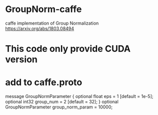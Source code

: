 # GroupNorm-caffe
caffe implementation of Group Normalization https://arxiv.org/abs/1803.08494
# This code only provide CUDA version
# add to caffe.proto
message GroupNormParameter {
  optional float eps = 1 [default = 1e-5];
  optional int32 group_num = 2 [default = 32];
}
optional GroupNormParameter group_norm_param = 10000;
